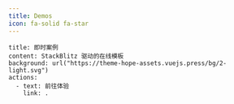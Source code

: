 ```yaml
---
title: Demos
icon: fa-solid fa-star
---
```


```component VPBanner
title: 即时案例
content: StackBlitz 驱动的在线模板
background: url("https://theme-hope-assets.vuejs.press/bg/2-light.svg")
actions:
  - text: 前往体验
    link: .
```

